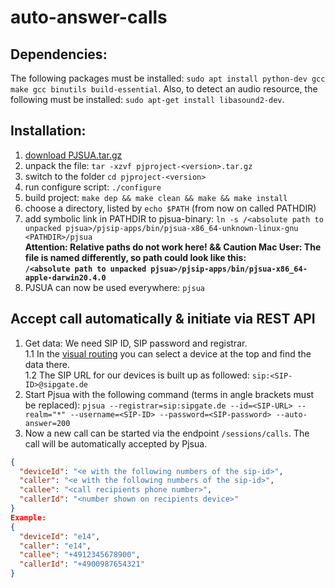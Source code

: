 # auto-answer-calls

## Dependencies:
The following packages must be installed:
`sudo apt install python-dev gcc make gcc binutils build-essential`.  Also, to detect an audio resource, the following must be installed: `sudo apt-get install libasound2-dev`.

## Installation:
1. [download PJSUA.tar.gz](https://www.pjsip.org/download.htm)
2. unpack the file: `tar -xzvf pjproject-<version>.tar.gz`
3. switch to the folder `cd pjproject-<version>`
4. run configure script: `./configure`
5. build project: `make dep && make clean && make && make install`
6. choose a directory, listed by `echo $PATH` (from now on called PATHDIR)
7. add symbolic link in PATHDIR to pjsua-binary: `ln -s /<absolute path to unpacked pjsua>/pjsip-apps/bin/pjsua-x86_64-unknown-linux-gnu <PATHDIR>/pjsua`<br>
**Attention: Relative paths do not work here! && Caution Mac User: The file is named differently, so path could look like this: <br> `/<absolute path to unpacked pjsua>/pjsip-apps/bin/pjsua-x86_64-apple-darwin20.4.0`**
8. PJSUA can now be used everywhere: `pjsua`

## Accept call automatically & initiate via REST API
1. Get data: We need SIP ID, SIP password and registrar. <br>
1.1 In the [visual routing](https://app.sipgate.com/routing) you can select a device at the top and find the data there.<br>
1.2 The SIP URL for our devices is built up as followed: `sip:<SIP-ID>@sipgate.de`
2. Start Pjsua with the following command (terms in angle brackets must be replaced): `pjsua --registrar=sip:sipgate.de --id=<SIP-URL> --realm="*" --username=<SIP-ID> --password=<SIP-password> --auto-answer=200`
3. Now a new call can be started via the endpoint `/sessions/calls`. The call will be automatically accepted by Pjsua.

~~~json
{
  "deviceId": "<e with the following numbers of the sip-id>",
  "caller": "<e with the following numbers of the sip-id>",
  "callee": "<call recipients phone number>",
  "callerId": "<number shown on recipients device>"
}
Example:
{
  "deviceId": "e14",
  "caller": "e14",
  "callee": "+4912345678900",
  "callerId": "+4900987654321"
}
  
~~~

